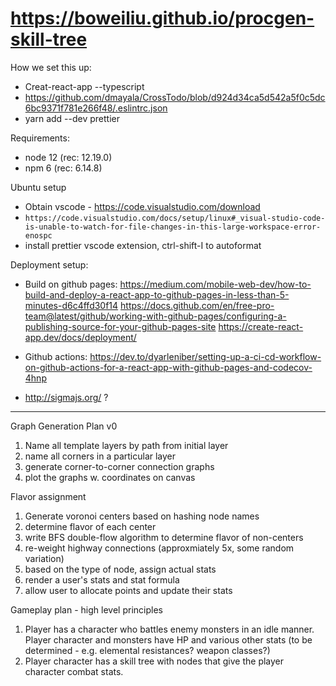 # https://boweiliu.github.io/procgen-skill-tree

How we set this up:

* Creat-react-app --typescript
* https://github.com/dmayala/CrossTodo/blob/d924d34ca5d542a5f0c5dc6bc9371f781e266f48/.eslintrc.json
* yarn add --dev prettier

Requirements:

* node 12 (rec: 12.19.0)
* npm 6 (rec: 6.14.8)

Ubuntu setup

* Obtain vscode - https://code.visualstudio.com/download
* `https://code.visualstudio.com/docs/setup/linux#_visual-studio-code-is-unable-to-watch-for-file-changes-in-this-large-workspace-error-enospc`
* install prettier vscode extension, ctrl-shift-I to autoformat

Deployment setup:

* Build on github pages: https://medium.com/mobile-web-dev/how-to-build-and-deploy-a-react-app-to-github-pages-in-less-than-5-minutes-d6c4ffd30f14
https://docs.github.com/en/free-pro-team@latest/github/working-with-github-pages/configuring-a-publishing-source-for-your-github-pages-site
https://create-react-app.dev/docs/deployment/
* Github actions: https://dev.to/dyarleniber/setting-up-a-ci-cd-workflow-on-github-actions-for-a-react-app-with-github-pages-and-codecov-4hnp

* http://sigmajs.org/ ?


-----

Graph Generation Plan v0

1. Name all template layers by path from initial layer
2. name all corners in a particular layer
3. generate corner-to-corner connection graphs
4. plot the graphs w. coordinates on canvas

Flavor assignment

1. Generate voronoi centers based on hashing node names
2. determine flavor of each center
3. write BFS double-flow algorithm to determine flavor of non-centers
4. re-weight highway connections (approxmiately 5x, some random variation)
5. based on the type of node, assign actual stats
6. render a user's stats and stat formula
7. allow user to allocate points and update their stats

Gameplay plan - high level principles

1. Player has a character who battles enemy monsters in an idle manner. Player character and monsters have HP and various other stats (to be determined - e.g. elemental resistances? weapon classes?)
2. Player character has a skill tree with nodes that give the player character combat stats.
